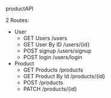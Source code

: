 productAPI

2 Routes:
  - User
    - GET Users /users
    - GET User By ID /users/{id}
    - POST signup /users/signup
    - POST login /users/login
  - Product
    - GET Products /products
    - GET Product By Id /products/{id}
    - POST /products
    - PATCH /products/{id}
